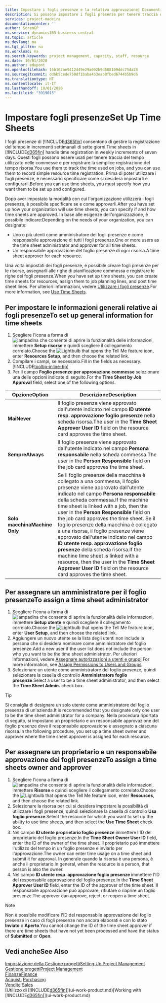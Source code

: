 ```yaml
---
title: Impostare i fogli presenze e la relativa approvazione| Documenti Microsoft
description: Si possono impostare i fogli presenze per tenere traccia del tempo utilizzato per le commesse e l'utilizzo delle risorse, per semplificare la gestione dei progetti, i processi relativi al personale e la gestione della capacità.
services: project-madeira
documentationcenter: ''
author: SorenGP
ms.service: dynamics365-business-central
ms.topic: article
ms.devlang: na
ms.tgt_pltfrm: na
ms.workload: na
ms.search.keywords: project management, capacity, staff, resource
ms.date: 10/01/2020
ms.author: edupont
ms.openlocfilehash: 16b167ae9412449e29a002b9d588109ddc75da28
ms.sourcegitcommit: ddbb5cede750df1baba4b3eab8fbed6744b5b9d6
ms.translationtype: HT
ms.contentlocale: it-IT
ms.lasthandoff: 10/01/2020
ms.locfileid: "3919015"
---
```

# <a name="set-up-time-sheets"></a><span data-ttu-id="22aed-103">Impostare fogli presenze</span><span class="sxs-lookup"><span data-stu-id="22aed-103">Set Up Time Sheets</span></span>
<span data-ttu-id="22aed-104">I fogli presenze di [!INCLUDE[d365fin](includes/d365fin_md.md)] consentono di gestire la registrazione del tempo in incrementi settimanali di sette giorni.</span><span class="sxs-lookup"><span data-stu-id="22aed-104">Time sheets in [!INCLUDE[d365fin](includes/d365fin_md.md)] handle time registration in weekly increments of seven days.</span></span> <span data-ttu-id="22aed-105">Questi fogli possono essere usati per tenere traccia del tempo utilizzato nelle commesse e per registrare la semplice registrazione del tempo risorsa.</span><span class="sxs-lookup"><span data-stu-id="22aed-105">You use them to track the time used on jobs, and you can use them to record simple resource time registration.</span></span> <span data-ttu-id="22aed-106">Prima di poter utilizzare i fogli presenze, è necessario specificare come si desidera impostarli e configurarli.</span><span class="sxs-lookup"><span data-stu-id="22aed-106">Before you can use time sheets, you must specify how you want them to be set up and configured.</span></span>

<span data-ttu-id="22aed-107">Dopo aver impostato la modalità con cui l'organizzazione utilizzerà i fogli presenze, è possibile specificare se e come approvarli.</span><span class="sxs-lookup"><span data-stu-id="22aed-107">After you have set up how your organization will use time sheets, you can specify if and how time sheets are approved.</span></span> <span data-ttu-id="22aed-108">In base alle esigenze dell'organizzazione, è possibile indicare:</span><span class="sxs-lookup"><span data-stu-id="22aed-108">Depending on the needs of your organization, you can designate:</span></span>

* <span data-ttu-id="22aed-109">Uno o più utenti come amministratore dei fogli presenze e come responsabile approvazione di tutti i fogli presenze.</span><span class="sxs-lookup"><span data-stu-id="22aed-109">One or more users as the time sheet administrator and approver for all time sheets.</span></span>
* <span data-ttu-id="22aed-110">Un responsabile approvazione del foglio presenze di ogni risorsa.</span><span class="sxs-lookup"><span data-stu-id="22aed-110">A time sheet approver for each resource.</span></span>

<span data-ttu-id="22aed-111">Una volta impostati dei fogli presenze, è possibile creare fogli presenze per le risorse, assegnarli alle righe di pianificazione commessa e registrare le righe dei fogli presenze.</span><span class="sxs-lookup"><span data-stu-id="22aed-111">When you have set up time sheets, you can create time sheets for resources, assign them to job planning lines, and post time sheet lines.</span></span> <span data-ttu-id="22aed-112">Per ulteriori informazioni, vedere [Utilizzare i fogli presenze](projects-how-use-time-sheets.md).</span><span class="sxs-lookup"><span data-stu-id="22aed-112">For more information, see [Use Time Sheets](projects-how-use-time-sheets.md).</span></span>

## <a name="to-set-up-general-information-for-time-sheets"></a><span data-ttu-id="22aed-113">Per impostare le informazioni generali relative ai fogli presenze</span><span class="sxs-lookup"><span data-stu-id="22aed-113">To set up general information for time sheets</span></span>
1. <span data-ttu-id="22aed-114">Scegliere l'icona a forma di ![lampadina che consente di aprire la funzionalità delle informazioni](media/ui-search/search_small.png "Informazioni sull'operazione che si desidera eseguire"), immettere **Setup risorse** e quindi scegliere il collegamento correlato.</span><span class="sxs-lookup"><span data-stu-id="22aed-114">Choose the ![Lightbulb that opens the Tell Me feature](media/ui-search/search_small.png "Tell me what you want to do") icon, enter **Resources Setup**, and then choose the related link.</span></span>  
2. <span data-ttu-id="22aed-115">Compilare i campi, se necessario.</span><span class="sxs-lookup"><span data-stu-id="22aed-115">Fill in the fields as necessary.</span></span> [!INCLUDE[tooltip-inline-tip](includes/tooltip-inline-tip_md.md)]
3. <span data-ttu-id="22aed-116">Per il campo **Foglio presenze per approvazione commesse** selezionare una delle opzioni indicate di seguito.</span><span class="sxs-lookup"><span data-stu-id="22aed-116">For the **Time Sheet by Job Approval** field, select one of the following options.</span></span>

| <span data-ttu-id="22aed-117">Opzione</span><span class="sxs-lookup"><span data-stu-id="22aed-117">Option</span></span> | <span data-ttu-id="22aed-118">Descrizione</span><span class="sxs-lookup"><span data-stu-id="22aed-118">Description</span></span> |
| --- | --- |
| <span data-ttu-id="22aed-119">**Mai**</span><span class="sxs-lookup"><span data-stu-id="22aed-119">**Never**</span></span> |<span data-ttu-id="22aed-120">Il foglio presenze viene approvato dall'utente indicato nel campo **ID utente resp. approvazione foglio presenze** nella scheda risorsa.</span><span class="sxs-lookup"><span data-stu-id="22aed-120">The user in the **Time Sheet Approver User ID** field on the resource card approves the time sheet.</span></span> |
| <span data-ttu-id="22aed-121">**Sempre**</span><span class="sxs-lookup"><span data-stu-id="22aed-121">**Always**</span></span> |<span data-ttu-id="22aed-122">Il foglio presenze viene approvato dall'utente indicato nel campo **Persona responsabile** nella scheda commessa.</span><span class="sxs-lookup"><span data-stu-id="22aed-122">The user in the **Person Responsible** field on the job card approves the time sheet.</span></span> |
| <span data-ttu-id="22aed-123">**Solo macchina**</span><span class="sxs-lookup"><span data-stu-id="22aed-123">**Machine Only**</span></span> |<span data-ttu-id="22aed-124">Se il foglio presenze della macchina è collegato a una commessa, il foglio presenze viene approvato dall'utente indicato nel campo **Persona responsabile** della scheda commessa.</span><span class="sxs-lookup"><span data-stu-id="22aed-124">If the machine time sheet is linked with a job, then the user in the **Person Responsible** field on the job card approves the time sheet.</span></span> <span data-ttu-id="22aed-125">Se il foglio presenze della macchina è collegato a una risorsa, il foglio presenze viene approvato dall'utente indicato nel campo **ID utente resp. approvazione foglio presenze** della scheda risorsa.</span><span class="sxs-lookup"><span data-stu-id="22aed-125">If the machine time sheet is linked with a resource, then the user in the **Time Sheet Approver User ID** field on the resource card approves the time sheet.</span></span> |

## <a name="to-assign-a-time-sheet-administrator"></a><span data-ttu-id="22aed-126">Per assegnare un amministratore per il foglio presenze</span><span class="sxs-lookup"><span data-stu-id="22aed-126">To assign a time sheet administrator</span></span>
1. <span data-ttu-id="22aed-127">Scegliere l'icona a forma di ![lampadina che consente di aprire la funzionalità delle informazioni](media/ui-search/search_small.png "Informazioni sull'operazione che si desidera eseguire"), immettere **Setup utente** e quindi scegliere il collegamento correlato.</span><span class="sxs-lookup"><span data-stu-id="22aed-127">Choose the ![Lightbulb that opens the Tell Me feature](media/ui-search/search_small.png "Tell me what you want to do") icon, enter **User Setup**, and then choose the related link.</span></span>  
2. <span data-ttu-id="22aed-128">Aggiungere un nuovo utente se la lista degli utenti non include la persona che si desidera nominare come amministratore del foglio presenze.</span><span class="sxs-lookup"><span data-stu-id="22aed-128">Add a new user if the user list does not include the person who you want to be the time sheet administrator.</span></span> <span data-ttu-id="22aed-129">Per ulteriori informazioni, vedere [Assegnare autorizzazioni a utenti e gruppi](ui-define-granular-permissions.md).</span><span class="sxs-lookup"><span data-stu-id="22aed-129">For more information, see [Assign Permissions to Users and Groups](ui-define-granular-permissions.md).</span></span>
3. <span data-ttu-id="22aed-130">Selezionare un utente come amministratore del foglio presenze, quindi selezionare la casella di controllo **Amministratore foglio presenze**.</span><span class="sxs-lookup"><span data-stu-id="22aed-130">Select a user to be a time sheet administrator, and then select the **Time Sheet Admin.** check box.</span></span>  

> [!TIP]  
>   <span data-ttu-id="22aed-131">Si consiglia di designare un solo utente come amministratore del foglio presenze di un'azienda.</span><span class="sxs-lookup"><span data-stu-id="22aed-131">It is recommended that you designate only one user to be the time sheet administrator for a company.</span></span> <span data-ttu-id="22aed-132">Nella procedura riportata di seguito, si impostano un proprietario e un responsabile approvazione del foglio presenze dove il responsabile approvazione è assegnato a ciascuna risorsa.</span><span class="sxs-lookup"><span data-stu-id="22aed-132">In the following procedure, you set up a time sheet owner and approver where the time sheet approver is assigned for each resource.</span></span>  

## <a name="to-assign-a-time-sheets-owner-and-approver"></a><span data-ttu-id="22aed-133">Per assegnare un proprietario e un responsabile approvazione dei fogli presenze</span><span class="sxs-lookup"><span data-stu-id="22aed-133">To assign a time sheets owner and approver</span></span>
1. <span data-ttu-id="22aed-134">Scegliere l'icona a forma di ![lampadina che consente di aprire la funzionalità delle informazioni](media/ui-search/search_small.png "Informazioni sull'operazione che si desidera eseguire"), immettere **Risorse** e quindi scegliere il collegamento correlato.</span><span class="sxs-lookup"><span data-stu-id="22aed-134">Choose the ![Lightbulb that opens the Tell Me feature](media/ui-search/search_small.png "Tell me what you want to do") icon, enter **Resources**, and then choose the related link.</span></span>
2. <span data-ttu-id="22aed-135">Selezionare la risorsa per cui si desidera impostare la possibilità di utilizzare i fogli presenze, quindi selezionare la casella di controllo **Usa foglio presenze**.</span><span class="sxs-lookup"><span data-stu-id="22aed-135">Select the resource for which you want to set up the ability to use time sheets, and then select the **Use Time Sheet** check box.</span></span>  
3. <span data-ttu-id="22aed-136">Nel campo **ID utente proprietario foglio presenze** immettere l'ID del proprietario del foglio presenze.</span><span class="sxs-lookup"><span data-stu-id="22aed-136">In the **Time Sheet Owner User ID** field, enter the ID of the owner of the time sheet.</span></span> <span data-ttu-id="22aed-137">Il proprietario può immettere l'utilizzo del tempo in un foglio presenze e inviarlo per l'approvazione.</span><span class="sxs-lookup"><span data-stu-id="22aed-137">The owner can enter time usage on a time sheet and submit it for approval.</span></span> <span data-ttu-id="22aed-138">In generale quando la risorsa è una persona, è anche il proprietario.</span><span class="sxs-lookup"><span data-stu-id="22aed-138">In general, when the resource is a person, that person is also the owner.</span></span>  
4. <span data-ttu-id="22aed-139">Nel campo **ID utente resp. approvazione foglio presenze** immettere l'ID del responsabile approvazione del foglio presenze.</span><span class="sxs-lookup"><span data-stu-id="22aed-139">In the **Time Sheet Approver User ID** field, enter the ID of the approver of the time sheet.</span></span> <span data-ttu-id="22aed-140">Il responsabile approvazione può approvare, rifiutare o riaprire un foglio presenze.</span><span class="sxs-lookup"><span data-stu-id="22aed-140">The approver can approve, reject, or reopen a time sheet.</span></span>  

> [!NOTE]  
>   <span data-ttu-id="22aed-141">Non è possibile modificare l'ID del responsabile approvazione del foglio presenze in caso di fogli presenze non ancora elaborati e con lo stato **Inviato** o **Aperto**.</span><span class="sxs-lookup"><span data-stu-id="22aed-141">You cannot change the ID of the time sheet approver if there are time sheets that have not yet been processed and have the status of **Submitted** or **Open**.</span></span>

## <a name="see-also"></a><span data-ttu-id="22aed-142">Vedi anche</span><span class="sxs-lookup"><span data-stu-id="22aed-142">See Also</span></span>
[<span data-ttu-id="22aed-143">Impostazione della Gestione progetti</span><span class="sxs-lookup"><span data-stu-id="22aed-143">Setting Up Project Management</span></span>](projects-setup-projects.md)  
[<span data-ttu-id="22aed-144">Gestione progetti</span><span class="sxs-lookup"><span data-stu-id="22aed-144">Project Management</span></span>](projects-manage-projects.md)  
[<span data-ttu-id="22aed-145">Finanze</span><span class="sxs-lookup"><span data-stu-id="22aed-145">Finance</span></span>](finance.md)  
<span data-ttu-id="22aed-146">[Acquisti](purchasing-manage-purchasing.md)       </span><span class="sxs-lookup"><span data-stu-id="22aed-146">[Purchasing](purchasing-manage-purchasing.md)       </span></span>  
<span data-ttu-id="22aed-147">[Vendite](sales-manage-sales.md)    </span><span class="sxs-lookup"><span data-stu-id="22aed-147">[Sales](sales-manage-sales.md)    </span></span>  
<span data-ttu-id="22aed-148">[Utilizzo di [!INCLUDE[d365fin](includes/d365fin_md.md)]](ui-work-product.md)</span><span class="sxs-lookup"><span data-stu-id="22aed-148">[Working with [!INCLUDE[d365fin](includes/d365fin_md.md)]](ui-work-product.md)</span></span>  
